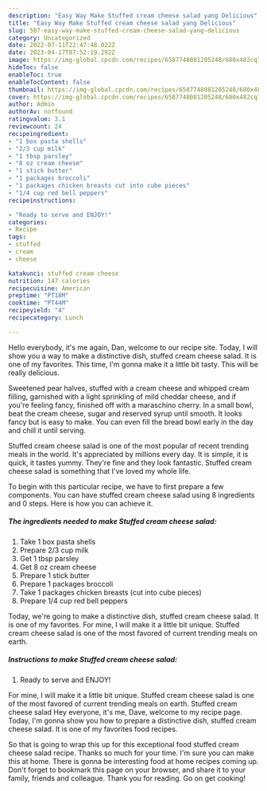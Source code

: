 ```yaml
---
description: "Easy Way Make Stuffed cream cheese salad yang Delicious"
title: "Easy Way Make Stuffed cream cheese salad yang Delicious"
slug: 507-easy-way-make-stuffed-cream-cheese-salad-yang-delicious
category: Uncategorized
date: 2022-07-11T22:47:48.022Z
date: 2023-04-17T07:52:19.292Z
image: https://img-global.cpcdn.com/recipes/6587748081205248/680x482cq70/stuffed-cream-cheese-salad-recipe-main-photo.jpg
hideToc: false
enableToc: true
enableTocContent: false
thumbnail: https://img-global.cpcdn.com/recipes/6587748081205248/680x482cq70/stuffed-cream-cheese-salad-recipe-main-photo.jpg
cover: https://img-global.cpcdn.com/recipes/6587748081205248/680x482cq70/stuffed-cream-cheese-salad-recipe-main-photo.jpg
author: Admin
authorAv: notfound
ratingvalue: 3.1
reviewcount: 24
recipeingredient:
- "1 box pasta shells"
- "2/3 cup milk"
- "1 tbsp parsley"
- "8 oz cream cheese"
- "1 stick butter"
- "1 packages broccoli"
- "1 packages chicken breasts cut into cube pieces"
- "1/4 cup red bell peppers"
recipeinstructions:

- "Ready to serve and ENJOY!"
categories:
- Recipe
tags:
- stuffed
- cream
- cheese

katakunci: stuffed cream cheese 
nutrition: 147 calories
recipecuisine: American
preptime: "PT18M"
cooktime: "PT44M"
recipeyield: "4"
recipecategory: Lunch

---
```



Hello everybody, it's me again, Dan, welcome to our recipe site. Today, I will show you a way to make a distinctive dish, stuffed cream cheese salad. It is one of my favorites. This time, I'm gonna make it a little bit tasty. This will be really delicious.

Sweetened pear halves, stuffed with a cream cheese and whipped cream filling, garnished with a light sprinkling of mild cheddar cheese, and if you&#39;re feeling fancy, finished off with a maraschino cherry. In a small bowl, beat the cream cheese, sugar and reserved syrup until smooth. It looks fancy but is easy to make. You can even fill the bread bowl early in the day and chill it until serving.

Stuffed cream cheese salad is one of the most popular of recent trending meals in the world. It's appreciated by millions every day. It is simple, it is quick, it tastes yummy. They're fine and they look fantastic. Stuffed cream cheese salad is something that I've loved my whole life.


To begin with this particular recipe, we have to first prepare a few components. You can have stuffed cream cheese salad using 8 ingredients and 0 steps. Here is how you can achieve it.

<!--inarticleads1-->

##### The ingredients needed to make Stuffed cream cheese salad:

1. Take 1 box pasta shells
1. Prepare 2/3 cup milk
1. Get 1 tbsp parsley
1. Get 8 oz cream cheese
1. Prepare 1 stick butter
1. Prepare 1 packages broccoli
1. Take 1 packages chicken breasts (cut into cube pieces)
1. Prepare 1/4 cup red bell peppers


Today, we&#39;re going to make a distinctive dish, stuffed cream cheese salad. It is one of my favorites. For mine, I will make it a little bit unique. Stuffed cream cheese salad is one of the most favored of current trending meals on earth. 

<!--inarticleads2-->

##### Instructions to make Stuffed cream cheese salad:


1. Ready to serve and ENJOY!

For mine, I will make it a little bit unique. Stuffed cream cheese salad is one of the most favored of current trending meals on earth. Stuffed cream cheese salad Hey everyone, it&#39;s me, Dave, welcome to my recipe page. Today, I&#39;m gonna show you how to prepare a distinctive dish, stuffed cream cheese salad. It is one of my favorites food recipes. 

So that is going to wrap this up for this exceptional food stuffed cream cheese salad recipe. Thanks so much for your time. I'm sure you can make this at home. There is gonna be interesting food at home recipes coming up. Don't forget to bookmark this page on your browser, and share it to your family, friends and colleague. Thank you for reading. Go on get cooking!
